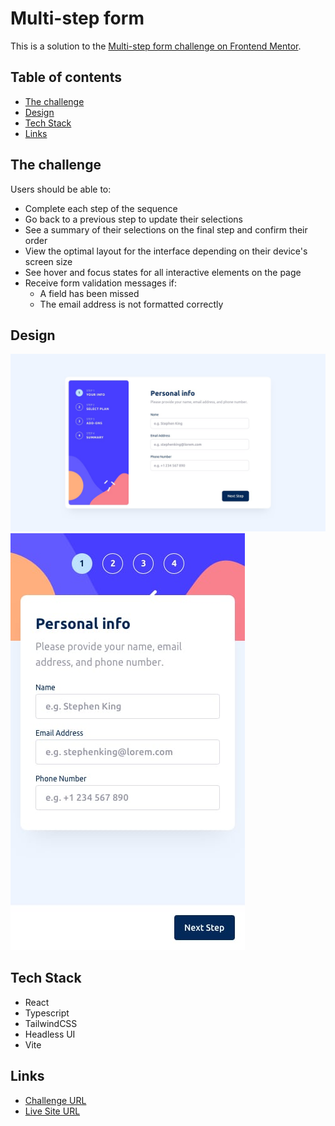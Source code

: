# Multi-step form

This is a solution to the [Multi-step form challenge on Frontend Mentor](https://www.frontendmentor.io/challenges/multistep-form-YVAnSdqQBJ).

## Table of contents

- [The challenge](#the-challenge)
- [Design](#design)
- [Tech Stack](#tech-stack)
- [Links](#links)

## The challenge

Users should be able to:

- Complete each step of the sequence
- Go back to a previous step to update their selections
- See a summary of their selections on the final step and confirm their order
- View the optimal layout for the interface depending on their device's screen size
- See hover and focus states for all interactive elements on the page
- Receive form validation messages if:
  - A field has been missed
  - The email address is not formatted correctly

## Design

![](./readme-assets/desktop-design-step-1.jpg)
![](./readme-assets/mobile-design-step-1.jpg)

## Tech Stack

- React
- Typescript
- TailwindCSS
- Headless UI
- Vite

## Links

- [Challenge URL](https://www.frontendmentor.io/challenges/multistep-form-YVAnSdqQBJ)
- [Live Site URL](https://08-multi-step-form.vercel.app/)
